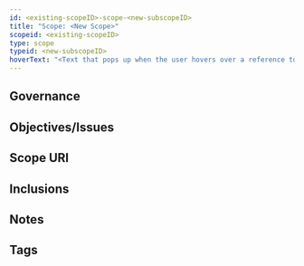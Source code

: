 ```yaml
---
id: <existing-scopeID>-scope-<new-subscopeID>
title: "Scope: <New Scope>"
scopeid: <existing-scopeID>
type: scope
typeid: <new-subscopeID>
hoverText: "<Text that pops up when the user hovers over a reference to this item>"
---
```

<!--A scope is something within which concepts can be associated with terms, thereby creating a vocabulary that can be used to meaningfully express ideas, arguments, etc.
Please fill in the placeholders in this file as follows:
- `<existing-scopeID>`: identifier of the scope in which the term is defined;
- `<new-subscopeID>`: identifier of the subscope being defined;
- `<New Scope>`: human readable text that identifies the new subscope;
-->

## Governance
<!--This section identifies the organizational body (Jurisdiction) that governs the scope. Optionally, a reference to the governance framework/procedures may be made.-->

## Objectives/Issues
<!--State the purpose for having the scope in terms of objectives that are aimed for and/or issues that are to be addressed.-->

## Scope URI
<!--Optionally specify the URI by which this scope may be identified-->

## Inclusions
<!--This scope may include other scopes, which means that everything in that other scope is also considered part of this scope. In case of collisions, this scope MUST provide a means to resolve such conflicts without modifying anything in included scopes. For eSSIF-Lab, we include `essifLabTerminology`-->

## Notes
<!--Anything els that's worth mentioning.-->

## Tags
<!--Add hash tags here that allow us to group concepts in useful ways.-->

<!--
---
## Footnotes

[//]: # This (optional) section contains any footnotes that may have been specified in the text above.

[^1]: the text for footnote [^1] goes here.

-->
